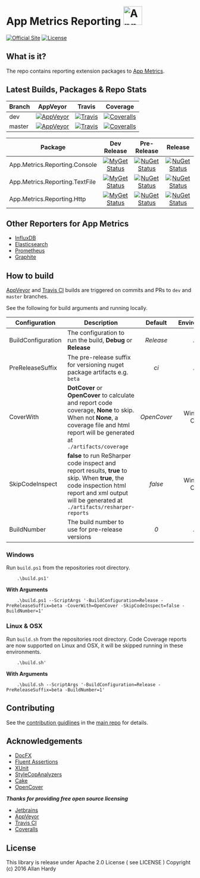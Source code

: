 # App Metrics Reporting <img src="http://app-metrics.io/logo.png" alt="App Metrics" width="50px"/> 
[![Official Site](https://img.shields.io/badge/site-appmetrics-blue.svg?style=flat-square)](http://app-metrics.io/getting-started/intro.html) [![License](https://img.shields.io/badge/License-Apache%202.0-blue.svg?style=flat-square)](https://opensource.org/licenses/Apache-2.0)

## What is it?

The repo contains reporting extension packages to [App Metrics](https://github.com/alhardy/AppMetrics).

## Latest Builds, Packages & Repo Stats

|Branch|AppVeyor|Travis|Coverage|
|------|:--------:|:--------:|:--------:|
|dev|[![AppVeyor](https://img.shields.io/appveyor/ci/alhardy/reporting/dev.svg?style=flat-square&label=appveyor%20build)](https://ci.appveyor.com/project/alhardy/reporting/branch/dev)|[![Travis](https://img.shields.io/travis/alhardy/AppMetrics.Reporters/dev.svg?style=flat-square&label=travis%20build)](https://travis-ci.org/alhardy/AppMetrics.Reporters)|[![Coveralls](https://img.shields.io/coveralls/AppMetrics/Reporting/dev.svg?style=flat-square)](https://coveralls.io/github/AppMetrics/Reporting?branch=dev)
|master|[![AppVeyor](https://img.shields.io/appveyor/ci/alhardy/reporting/master.svg?style=flat-square&label=appveyor%20build)](https://ci.appveyor.com/project/alhardy/reporting/branch/master)| [![Travis](https://img.shields.io/travis/alhardy/AppMetrics.Reporters/master.svg?style=flat-square&label=travis%20build)](https://travis-ci.org/AppMetrics.Reporters)| [![Coveralls](https://img.shields.io/coveralls/AppMetrics/Reporters/master.svg?style=flat-square)](https://coveralls.io/github/AppMetrics/Reporters?branch=master)|

|Package|Dev Release|Pre-Release|Release|
|------|:--------:|:--------:|:--------:|
|App.Metrics.Reporting.Console|[![MyGet Status](https://img.shields.io/myget/appmetrics/v/App.Metrics.Reporting.Console.svg?style=flat-square)](https://www.myget.org/feed/appmetrics/package/nuget/App.Metrics.Reporting.Console)|[![NuGet Status](https://img.shields.io/nuget/vpre/App.Metrics.Reporting.Console.svg?style=flat-square)](https://www.nuget.org/packages/App.Metrics.Reporting.Console/)|[![NuGet Status](https://img.shields.io/nuget/v/App.Metrics.Reporting.Console.svg?style=flat-square)](https://www.nuget.org/packages/App.Metrics.Reporting.Console/)
|App.Metrics.Reporting.TextFile|[![MyGet Status](https://img.shields.io/myget/appmetrics/v/App.Metrics.Reporting.TextFile.svg?style=flat-square)](https://www.myget.org/feed/alhardy/package/nuget/App.Metrics.Reporting.TextFile)|[![NuGet Status](https://img.shields.io/nuget/vpre/App.Metrics.Reporting.TextFile.svg?style=flat-square)](https://www.nuget.org/packages/App.Metrics.Reporting.TextFile/)|[![NuGet Status](https://img.shields.io/nuget/v/App.Metrics.Reporting.TextFile.svg?style=flat-square)](https://www.nuget.org/packages/App.Metrics.Reporting.TextFile/)
|App.Metrics.Reporting.Http|[![MyGet Status](https://img.shields.io/myget/appmetrics/v/App.Metrics.Reporting.Http.svg?style=flat-square)](https://www.myget.org/feed/alhardy/package/nuget/App.Metrics.Reporting.Http)|[![NuGet Status](https://img.shields.io/nuget/vpre/App.Metrics.Reporting.Http.svg?style=flat-square)](https://www.nuget.org/packages/App.Metrics.Reporting.Http/)|[![NuGet Status](https://img.shields.io/nuget/v/App.Metrics.Reporting.Http.svg?style=flat-square)](https://www.nuget.org/packages/App.Metrics.Reporting.Http/)|

## Other Reporters for App Metrics

- [InfluxDB](https://github.com/alhardy/AppMetrics.Extensions.InfluxDB)
- [Elasticsearch](https://github.com/alhardy/AppMetrics.Extensions.Elasticsearch)
- [Prometheus](https://github.com/alhardy/AppMetrics.Extensions.Prometheus)
- [Graphite](https://github.com/alhardy/AppMetrics.Extensions.Graphite)

## How to build

[AppVeyor](https://ci.appveyor.com/project/alhardy/reporting/branch/master) and [Travis CI](https://travis-ci.org/alhardy/AppMetrics.Reporters) builds are triggered on commits and PRs to `dev` and `master` branches.

See the following for build arguments and running locally.

|Configuration|Description|Default|Environment|Required|
|------|--------|:--------:|:--------:|:--------:|
|BuildConfiguration|The configuration to run the build, **Debug** or **Release** |*Release*|All|Optional|
|PreReleaseSuffix|The pre-release suffix for versioning nuget package artifacts e.g. `beta`|*ci*|All|Optional|
|CoverWith|**DotCover** or **OpenCover** to calculate and report code coverage, **None** to skip. When not **None**, a coverage file and html report will be generated at `./artifacts/coverage`|*OpenCover*|Windows Only|Optional|
|SkipCodeInspect|**false** to run ReSharper code inspect and report results, **true** to skip. When **true**, the code inspection html report and xml output will be generated at `./artifacts/resharper-reports`|*false*|Windows Only|Optional|
|BuildNumber|The build number to use for pre-release versions|*0*|All|Optional|


### Windows

Run `build.ps1` from the repositories root directory.

```
	.\build.ps1'
```

**With Arguments**

```
	.\build.ps1 --ScriptArgs '-BuildConfiguration=Release -PreReleaseSuffix=beta -CoverWith=OpenCover -SkipCodeInspect=false -BuildNumber=1'
```

### Linux & OSX

Run `build.sh` from the repositories root directory. Code Coverage reports are now supported on Linux and OSX, it will be skipped running in these environments.

```
	.\build.sh'
```

**With Arguments**

```
	.\build.sh --ScriptArgs '-BuildConfiguration=Release -PreReleaseSuffix=beta -BuildNumber=1'
```

## Contributing

See the [contribution guidlines](https://github.com/alhardy/AppMetrics/blob/master/CONTRIBUTING.md) in the [main repo](https://github.com/alhardy/AppMetrics) for details.

## Acknowledgements

* [DocFX](https://dotnet.github.io/docfx/)
* [Fluent Assertions](http://www.fluentassertions.com/)
* [XUnit](https://xunit.github.io/)
* [StyleCopAnalyzers](https://github.com/DotNetAnalyzers/StyleCopAnalyzers)
* [Cake](https://github.com/cake-build/cake)
* [OpenCover](https://github.com/OpenCover/opencover)

***Thanks for providing free open source licensing***

* [Jetbrains](https://www.jetbrains.com/dotnet/) 
* [AppVeyor](https://www.appveyor.com/)
* [Travis CI](https://travis-ci.org/)
* [Coveralls](https://coveralls.io/)

## License

This library is release under Apache 2.0 License ( see LICENSE ) Copyright (c) 2016 Allan Hardy
